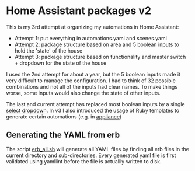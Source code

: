 # Home Assistant packages v2

This is my 3rd attempt at organizing my automations in Home Assistant:
* Attempt 1: put everything in automations.yaml and scenes.yaml
* Attempt 2: package structure based on area and 5 boolean inputs to hold the 'state' of the house
* Attempt 3: package structure based on functionality and master switch + dropdown for the state of the house

I used the 2nd attempt for about a year, but the 5 boolean inputs made it very difficult to manage the configuration. I had to think of 32 possible combinations and not all of the inputs had clear names. To make things worse, some inputs would also change the state of other inputs.

The last and current attempt has replaced most boolean inputs by a single [select dropdown](general/mode.yaml). In v3 I also introduced the usage of Ruby templates to generate certain automations (e.g. in [appliance](./appliance/template))

## Generating the YAML from erb
The script [erb_all.sh](./erb_all.sh) will generate all YAML files by finding all erb files in the current directory and sub-directories.
Every generated yaml file is first validated using yamllint before the file is actuallly written to disk.
